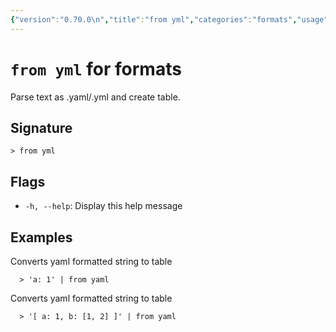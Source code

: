 ```yaml
---
{"version":"0.70.0\n","title":"from yml","categories":"formats","usage":"Parse text as .yaml/.yml and create table.\n"}
---
```

<!-- THIS FILE IS GENERATED BY update_book_commands.cjs USING NUSHELL'S HELP COMMANDS.
REFRAIN FROM EDITING IT MANUALLY.-->
# <code>from yml</code> for formats

<div class='command-title'>Parse text as .yaml/.yml and create table.</div>

## Signature

```> from yml```

## Flags

 * ```-h, --help```: Display this help message
## Examples

  Converts yaml formatted string to table
```shell
  > 'a: 1' | from yaml
```
  Converts yaml formatted string to table
```shell
  > '[ a: 1, b: [1, 2] ]' | from yaml
```


